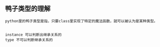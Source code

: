 ## 鸭子类型的理解

```
python里的鸭子类型是指，只要class里实现了特定的魔法函数，就可以被认为是某种类型。


instance 可以判断出继承关系的
type 不可以判断继承关系的
```